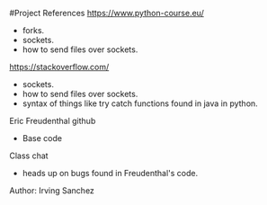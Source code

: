 #Project References
https://www.python-course.eu/

* forks.
* sockets.
* how to send files over sockets.

https://stackoverflow.com/

* sockets.
* how to send files over sockets.
* syntax of things like try catch functions found in java in python.

Eric Freudenthal github

* Base code
 
 Class chat

* heads up on bugs found in Freudenthal's code.

Author: Irving Sanchez  